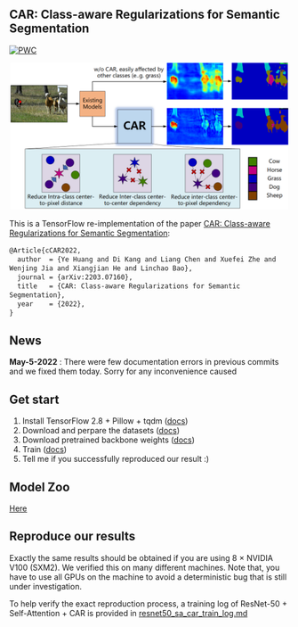## CAR: Class-aware Regularizations for Semantic Segmentation
	
[![PWC](https://img.shields.io/endpoint.svg?url=https://paperswithcode.com/badge/car-class-aware-regularizations-for-semantic-1/semantic-segmentation-on-pascal-context)](https://paperswithcode.com/sota/semantic-segmentation-on-pascal-context?p=car-class-aware-regularizations-for-semantic-1)


<p align="center">
    <img src="intro.png" width=500>
</p>

This is a TensorFlow re-implementation of the paper [CAR: Class-aware Regularizations for Semantic Segmentation](https://arxiv.org/pdf/2203.07160.pdf):

```
@Article{cCAR2022,
  author  = {Ye Huang and Di Kang and Liang Chen and Xuefei Zhe and Wenjing Jia and Xiangjian He and Linchao Bao},
  journal = {arXiv:2203.07160},
  title   = {CAR: Class-aware Regularizations for Semantic Segmentation},
  year    = {2022},
}
```

## News

<b>May-5-2022</b> : There were few documentation errors in previous commits and we fixed them today. Sorry for any inconvenience caused

## Get start

1. Install TensorFlow 2.8 + Pillow + tqdm ([docs](docs/install_tf28.md))
2. Download and perpare the datasets ([docs](docs/perpare_dataset.md))
3. Download pretrained backbone weights ([docs](docs/download.md))
4. Train ([docs](docs/train.md))
5. Tell me if you successfully reproduced our result :)

## Model Zoo

[Here](docs/modelzoo.md)

## Reproduce our results

Exactly the same results should be obtained if you are using 8 × NVIDIA V100 (SXM2). We verified this on many different machines. Note that, you have to use all GPUs on the machine to avoid a deterministic bug that is still under investigation.

To help verify the exact reproduction process, a training log of ResNet-50 + Self-Attention + CAR is provided in [resnet50_sa_car_train_log.md](docs/resnet50_sa_car_train_log.md)



